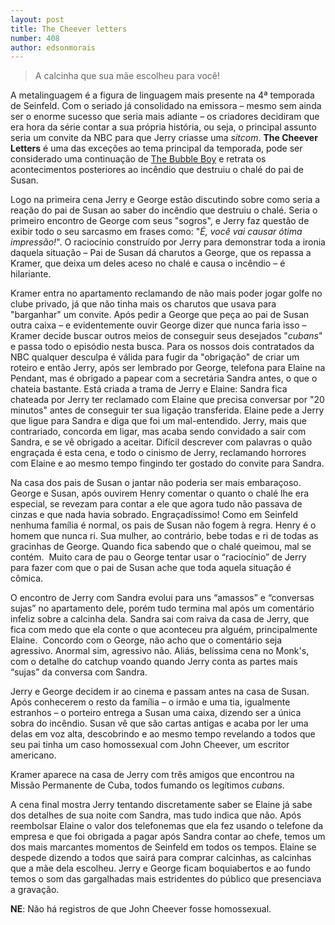 ```yaml
---
layout: post
title: The Cheever letters
number: 408
author: edsonmorais
---
```


> A calcinha que sua mãe escolheu para você!

A metalinguagem é a figura de linguagem mais presente na 4ª temporada de Seinfeld. Com o seriado já consolidado na emissora – mesmo sem ainda ser o enorme sucesso que seria mais adiante – os criadores decidiram que era hora da série contar a sua própria história, ou seja, o principal assunto seria um convite da NBC para que Jerry criasse uma *sitcom*. **The Cheever Letters** é uma das exceções ao tema principal da temporada, pode ser considerado uma continuação de <a title="Bubble boy" href="http://movimentoseinfeld.com.br/the-bubble-boy.html">The Bubble Boy</a> e retrata os acontecimentos posteriores ao incêndio que destruiu o chalé do pai de Susan.

Logo na primeira cena Jerry e George estão discutindo sobre como seria a reação do pai de Susan ao saber do incêndio que destruiu o chalé. Seria o primeiro encontro de George com seus "sogros", e Jerry faz questão de exibir todo o seu sarcasmo em frases como: "*É, você vai causar ótima impressão!*". O raciocínio construído por Jerry para demonstrar toda a ironia daquela situação – Pai de Susan dá charutos a George, que os repassa a Kramer, que deixa um deles aceso no chalé e causa o incêndio – é hilariante.

Kramer entra no apartamento reclamando de não mais poder jogar golfe no clube privado, já que não tinha mais os charutos que usava para "barganhar" um convite. Após pedir a George que peça ao pai de Susan outra caixa – e evidentemente ouvir George dizer que nunca faria isso – Kramer decide buscar outros meios de conseguir seus desejados "*cubans*" e passa todo o episódio nesta busca. Para os nossos dois contratados da NBC qualquer desculpa é válida para fugir da "obrigação" de criar um roteiro e então Jerry, após ser lembrado por George, telefona para Elaine na Pendant, mas é obrigado a papear com a secretária Sandra antes, o que o chateia bastante. Está criada a trama de Jerry e Elaine: Sandra fica chateada por Jerry ter reclamado com Elaine que precisa conversar por "20 minutos" antes de conseguir ter sua ligação transferida. Elaine pede a Jerry que ligue para Sandra e diga que foi um mal-entendido. Jerry, mais que contrariado, concorda em ligar, mas acaba sendo convidado a sair com Sandra, e se vê obrigado a aceitar. Difícil descrever com palavras o quão engraçada é esta cena, e todo o cinismo de Jerry, reclamando horrores com Elaine e ao mesmo tempo fingindo ter gostado do convite para Sandra.

Na casa dos pais de Susan o jantar não poderia ser mais embaraçoso. George e Susan, após ouvirem Henry comentar o quanto o chalé lhe era especial, se revezam para contar a ele que agora tudo não passava de cinzas e que nada havia sobrado. Engraçadíssimo! Como em Seinfeld nenhuma família é normal, os pais de Susan não fogem à regra. Henry é o homem que nunca ri. Sua mulher, ao contrário, bebe todas e ri de todas as gracinhas de George. Quando fica sabendo que o chalé queimou, mal se contém.  Muito cara de pau o George tentar usar o “raciocínio” de Jerry para fazer com que o pai de Susan ache que toda aquela situação é cômica.

O encontro de Jerry com Sandra evolui para uns “amassos” e “conversas sujas” no apartamento dele, porém tudo termina mal após um comentário infeliz sobre a calcinha dela. Sandra sai com raiva da casa de Jerry, que fica com medo que ela conte o que aconteceu pra alguém, principalmente Elaine.  Concordo com o George, não acho que o comentário seja agressivo. Anormal sim, agressivo não. Aliás, belíssima cena no Monk's, com o detalhe do catchup voando quando Jerry conta as partes mais “sujas” da conversa com Sandra.

Jerry e George decidem ir ao cinema e passam antes na casa de Susan. Após conhecerem o resto da família – o irmão e uma tia, igualmente estranhos – o porteiro entrega a Susan uma caixa, dizendo ser a única sobra do incêndio. Susan vê que são cartas antigas e acaba por ler uma delas em voz alta, descobrindo e ao mesmo tempo revelando a todos que seu pai tinha um caso homossexual com John Cheever, um escritor americano.

Kramer aparece na casa de Jerry com três amigos que encontrou na Missão Permanente de Cuba, todos fumando os legítimos *cubans*.

A cena final mostra Jerry tentando discretamente saber se Elaine já sabe dos detalhes de sua noite com Sandra, mas tudo indica que não. Após reembolsar Elaine o valor dos telefonemas que ela fez usando o telefone da empresa e que foi obrigada a pagar após Sandra contar ao chefe, temos um dos mais marcantes momentos de Seinfeld em todos os tempos. Elaine se despede dizendo a todos que sairá para comprar calcinhas, as calcinhas que a mãe dela escolheu. Jerry e George ficam boquiabertos e ao fundo temos o som das gargalhadas mais estridentes do público que presenciava a gravação.

**NE**: Não há registros de que John Cheever fosse homossexual.